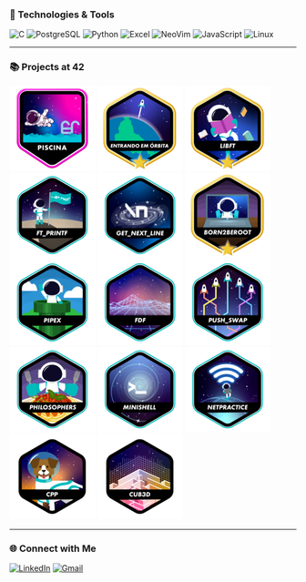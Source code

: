 ### 🚀 Technologies & Tools

![C](https://img.shields.io/badge/C-00599C?style=for-the-badge&logo=c&logoColor=white)
![PostgreSQL](https://img.shields.io/badge/PostgreSQL-316192?style=for-the-badge&logo=postgresql&logoColor=white)
![Python](https://img.shields.io/badge/Python-3776AB?style=for-the-badge&logo=python&logoColor=white)
![Excel](https://img.shields.io/badge/Microsoft_Excel-217346?style=for-the-badge&logo=microsoft-excel&logoColor=white)
![NeoVim](https://img.shields.io/badge/NeoVim-%2357A143.svg?style=for-the-badge&logo=neovim&logoColor=white)
![JavaScript](https://img.shields.io/badge/JavaScript-F7DF1E?style=for-the-badge&logo=javascript&logoColor=black)
![Linux](https://img.shields.io/badge/Linux-FCC624?style=for-the-badge&logo=linux&logoColor=black)

---

### 📚 Projects at 42
[![Piscine](./badges/piscina.png)](https://github.com/peda-cos/42_piscine)
[![Warmup](./badges/phase_onem.png)](https://github.com/peda-cos/42_warmup)
[![Libft](./badges/libftm.png)](https://github.com/peda-cos/ft_libft)
[![Printf](./badges/ft_printfe.png)](https://github.com/peda-cos/ft_printf)
[![get_next_line](./badges/get_next_linee.png)](https://github.com/peda-cos/get_next_line)
[![Born2beroot](./badges/born2berootm.png)](https://github.com/peda-cos/Born2beroot)
[![Pipex](./badges/pipexe.png)](https://github.com/peda-cos/Pipex)
[![FdF](./badges/fdfe.png)](https://github.com/peda-cos/FdF)
[![Push_Swap](./badges/push_swape.png)](https://github.com/peda-cos/push_swap)
[![Philosophers](./badges/philosopherse.png)](https://github.com/peda-cos/Philosophers)
[![Minishell](./badges/minishelle.png)](https://github.com/peda-cos/minishell)
[![NetPractice](./badges/netpracticee.png)](https://github.com/peda-cos/net_practice)
[![CPP Modules](./badges/cppn.png)](https://github.com/peda-cos/CPP_Piscine)
[![Cub3d](./badges/cub3dn.png)](https://github.com/jonnathan-ls/42-cursus-cub3d)

---

### 🌐 Connect with Me

[![LinkedIn](https://img.shields.io/badge/LinkedIn-0077B5?style=for-the-badge&logo=linkedin&logoColor=white)](https://www.linkedin.com/in/pedrocsmonteiro)
[![Gmail](https://img.shields.io/badge/Gmail-D14836?style=for-the-badge&logo=gmail&logoColor=white)](mailto:peda-cos@student.42sp.org.br)
